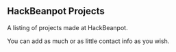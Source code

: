 HackBeanpot Projects
--------------------

A listing of projects made at HackBeanpot.

You can add as much or as little contact info as you wish.